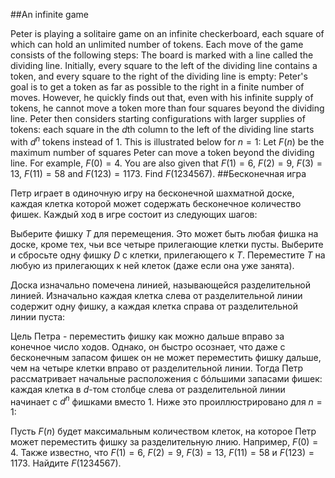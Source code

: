##An infinite game

Peter is playing a solitaire game on an infinite checkerboard, each square of which can hold an unlimited number of tokens.
Each move of the game consists of the following steps:
The board is marked with a line called the dividing line. Initially, every square to the left of the dividing line contains a token, and every square to the right of the dividing line is empty:
Peter's goal is to get a token as far as possible to the right in a finite number of moves. However, he quickly finds out that, even with his infinite supply of tokens, he cannot move a token more than four squares beyond the dividing line.
Peter then considers starting configurations with larger supplies of tokens: each square in the $d$th column to the left of the dividing line starts with $d^n$ tokens instead of 1. This is illustrated below for $n=1$:
Let $F(n)$ be the maximum number of squares Peter can move a token beyond the dividing line. For example, $F(0)=4$.
You are also given that $F(1)=6$, $F(2)=9$, $F(3)=13$, $F(11)=58$ and $F(123)=1173$.
Find $F(1234567)$.
##Бесконечная игра

Петр играет в одиночную игру на бесконечной шахматной доске, каждая клетка которой может содержать бесконечное количество фишек.
Каждый ход в игре состоит из следующих шагов:

Выберите фишку $T$ для перемещения. Это может быть любая фишка на доске, кроме тех, чьи все четыре прилегающие клетки пусты.
Выберите и сбросьте одну фишку $D$ с клетки, прилегающего к $T$.
Переместите $T$ на любую	 из прилегающих к ней клеток (даже если она уже занята).



Доска изначально помечена линией, называющейся разделительной линией. Изначально каждая клетка слева от разделительной линии содержит одну фишку, а каждая клетка справа от разделительной линии пуста:


Цель Петра - переместить фишку как можно дальше вправо за конечное число ходов. Однако, он быстро осознает, что даже с бесконечным запасом фишек он не может переместить фишку дальше, чем на четыре клетки вправо от разделительной линии.
Тогда Петр рассматривает начальные расположения с бóльшими запасами фишек: каждая клетка в $d$-том столбце слева от разделительной линии начинает с $d^n$ фишками вместо 1. Ниже это проиллюстрировано для $n=1$:


Пусть $F(n)$ будет максимальным количеством клеток, на которое Петр может переместить фишку за разделительную лнию. Например, $F(0)=4$.
Также известно, что $F(1)=6$, $F(2)=9$, $F(3)=13$, $F(11)=58$ и $F(123)=1173$.
Найдите $F(1234567)$.

